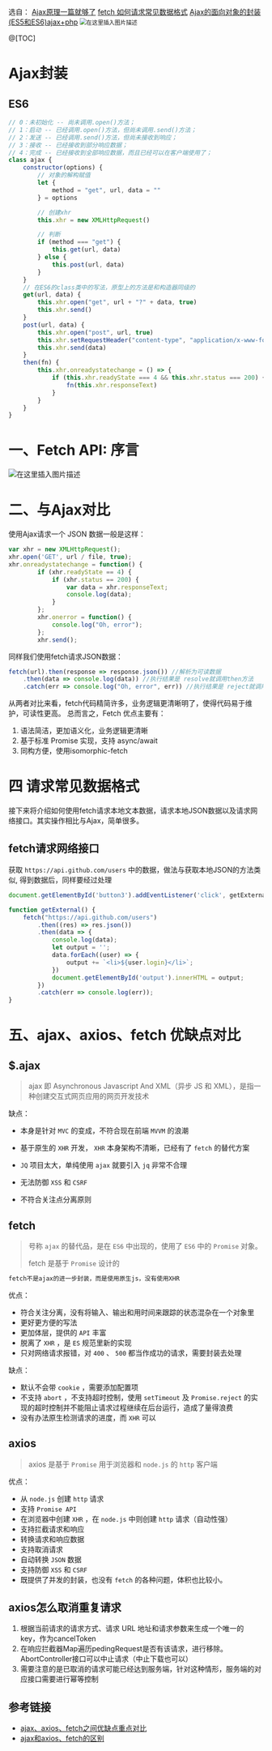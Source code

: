 选自：
[Ajax原理一篇就够了](https://segmentfault.com/a/1190000017396192)
[fetch 如何请求常见数据格式](https://juejin.cn/post/6844903619356000263)
[Ajax的面向对象的封装(ES5和ES6)ajax+php](https://blog.csdn.net/liliang250/article/details/109239333)
<img src="https://img-blog.csdnimg.cn/20210309104232938.png?x-oss-process=image/watermark,type_ZmFuZ3poZW5naGVpdGk,shadow_10,text_aHR0cHM6Ly9ibG9nLmNzZG4ubmV0L2FidWFuZGVu,size_16,color_FFFFFF,t_70" alt="在这里插入图片描述" style="zoom:80%; " />

@[TOC]

# Ajax封装

## ES6

```javascript
// 0：未初始化 -- 尚未调用.open()方法；
// 1：启动 -- 已经调用.open()方法，但尚未调用.send()方法；
// 2：发送 -- 已经调用.send()方法，但尚未接收到响应；
// 3：接收 -- 已经接收到部分响应数据；
// 4：完成 -- 已经接收到全部响应数据，而且已经可以在客户端使用了；
class ajax {
    constructor(options) {
        // 对象的解构赋值
        let {
            method = "get", url, data = ""
        } = options

        // 创建xhr
        this.xhr = new XMLHttpRequest()

        // 判断
        if (method === "get") {
            this.get(url, data)
        } else {
            this.post(url, data)
        }
    }
    // 在ES6的class类中的写法，原型上的方法是和构造器同级的
    get(url, data) {
        this.xhr.open("get", url + "?" + data, true)
        this.xhr.send()
    }
    post(url, data) {
        this.xhr.open("post", url, true)
        this.xhr.setRequestHeader("content-type", "application/x-www-form-urlencoded")
        this.xhr.send(data)
    }
    then(fn) {
        this.xhr.onreadystatechange = () => {
            if (this.xhr.readyState === 4 && this.xhr.status === 200) {
                fn(this.xhr.responseText)
            }
        }
    }
}
```

# 一、Fetch API: 序言

![在这里插入图片描述](https://img-blog.csdnimg.cn/20210309110800398.png?x-oss-process=image/watermark,type_ZmFuZ3poZW5naGVpdGk,shadow_10,text_aHR0cHM6Ly9ibG9nLmNzZG4ubmV0L2FidWFuZGVu,size_16,color_FFFFFF,t_70)

# 二、与Ajax对比

使用Ajax请求一个 JSON 数据一般是这样：

```javascript
var xhr = new XMLHttpRequest();
xhr.open('GET', url / file, true);
xhr.onreadystatechange = function() {
        if (xhr.readyState == 4) {
            if (xhr.status == 200) {
                var data = xhr.responseText;
                console.log(data);
            }
        };
        xhr.onerror = function() {
            console.log("Oh, error");
        };
        xhr.send();
```

同样我们使用fetch请求JSON数据：

```javascript
fetch(url).then(response => response.json()) //解析为可读数据
    .then(data => console.log(data)) //执行结果是 resolve就调用then方法
    .catch(err => console.log("Oh, error", err)) //执行结果是 reject就调用catch方法
```

从两者对比来看，fetch代码精简许多，业务逻辑更清晰明了，使得代码易于维护，可读性更高。 总而言之，Fetch 优点主要有：

1. 语法简洁，更加语义化，业务逻辑更清晰
2. 基于标准 Promise 实现，支持 async/await
3. 同构方便，使用isomorphic-fetch
# 四 请求常见数据格式

接下来将介绍如何使用fetch请求本地文本数据，请求本地JSON数据以及请求网络接口。其实操作相比与Ajax，简单很多。

## fetch请求网络接口

获取 `https://api.github.com/users` 中的数据，做法与获取本地JSON的方法类似, 得到数据后，同样要经过处理

```javascript
document.getElementById('button3').addEventListener('click', getExternal);

function getExternal() {
    fetch("https://api.github.com/users")
        .then((res) => res.json())
        .then(data => {
            console.log(data);
            let output = '';
            data.forEach((user) => {
                output += `<li>${user.login}</li>`;
            })
            document.getElementById('output').innerHTML = output;
        })
        .catch(err => console.log(err));
}
```

# 五、ajax、axios、fetch 优缺点对比

## $.ajax

> ajax 即 Asynchronous Javascript And XML（异步 JS 和 XML），是指一种创建交互式网页应用的网页开发技术

缺点：

* 本身是针对 `MVC` 的变成，不符合现在前端 `MVVM` 的浪潮
* 基于原生的 `XHR` 开发， `XHR` 本身架构不清晰，已经有了 `fetch` 的替代方案
* `JQ` 项目太大，单纯使用 `ajax` 就要引入 `jq` 非常不合理
* 无法防御 `XSS` 和 `CSRF`

* 不符合关注点分离原则

## fetch

> 号称 `ajax` 的替代品，是在 `ES6` 中出现的，使用了 `ES6` 中的 `Promise` 对象。
>
> fetch 是基于 `Promise` 设计的

```md
fetch不是ajax的进一步封装，而是使用原生js，没有使用XHR
```

优点：

* 符合关注分离，没有将输入、输出和用时间来跟踪的状态混杂在一个对象里
* 更好更方便的写法
* 更加体层，提供的 `API` 丰富
* 脱离了 `XHR` ，是 `ES` 规范里新的实现
* 只对网络请求报错，对 `400` 、 `500` 都当作成功的请求，需要封装去处理

缺点：

* 默认不会带 `cookie` ，需要添加配置项
* 不支持 `abort` ，不支持超时控制，使用 `setTimeout` 及 `Promise.reject` 的实现的超时控制并不能阻止请求过程继续在后台运行，造成了量得浪费
* 没有办法原生检测请求的进度，而 `XHR` 可以

## axios

> axios 是基于 `Promise` 用于浏览器和 `node.js` 的 `http` 客户端

优点：

* 从 `node.js` 创建 `http` 请求
* 支持 `Promise API`
* 在浏览器中创建 `XHR` ，在 `node.js` 中则创建 `http` 请求（自动性强）
* 支持拦截请求和响应
* 转换请求和响应数据
* 支持取消请求
* 自动转换 `JSON` 数据
* 支持防御 `XSS` 和 `CSRF`
* 既提供了并发的封装，也没有 `fetch` 的各种问题，体积也比较小。

## axios怎么取消重复请求

1. 根据当前请求的请求方式、请求 URL 地址和请求参数来生成一个唯一的 key，作为cancelToken
2. 在响应拦截器Map遍历pedingRequest是否有该请求，进行移除。AbortController接口可以中止请求（中止下载也可以）
3. 需要注意的是已取消的请求可能已经达到服务端，针对这种情形，服务端的对应接口需要进行幂等控制

## 参考链接

* [ajax、axios、fetch之间优缺点重点对比](https://zhuanlan.zhihu.com/p/58062212) 
* [ajax和axios、fetch的区别](https://www.jianshu.com/p/8bc48f8fde75) 

